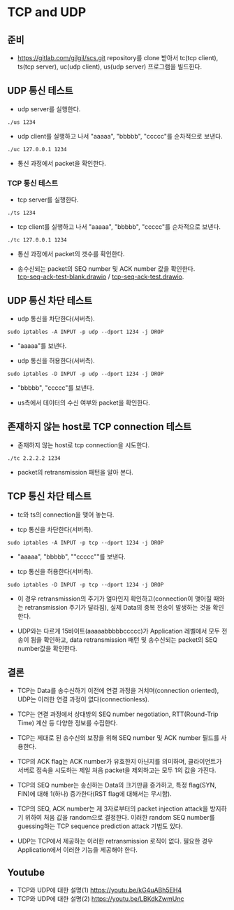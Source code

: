 TCP and UDP
===

## 준비
* https://gitlab.com/gilgil/scs.git repository를 clone 받아서 tc(tcp client), ts(tcp server), uc(udp client), us(udp server) 프로그램을 빌드한다.


## UDP 통신 테스트

* udp server를 실행한다.
```
./us 1234
```

* udp client를 실행하고 나서 "aaaaa", "bbbbb", "ccccc"를 순차적으로 보낸다.
```
./uc 127.0.0.1 1234
```

* 통신 과정에서 packet을 확인한다.


### TCP 통신 테스트
* tcp server를 실행한다.
```
./ts 1234
```

* tcp client를 실행하고 나서 "aaaaa", "bbbbb", "ccccc"를 순차적으로 보낸다.
```
./tc 127.0.0.1 1234
```

* 통신 과정에서 packet의 갯수를 확인한다.

* 송수신되는 packet의 SEQ number 및 ACK number 값을 확인한다.  
[tcp-seq-ack-test-blank.drawio](tcp-seq-ack-test-blank.drawio) / [tcp-seq-ack-test.drawio](tcp-seq-ack-test.drawio).

## UDP 통신 차단 테스트
* udp 통신을 차단한다(서버측).
```
sudo iptables -A INPUT -p udp --dport 1234 -j DROP
```

* "aaaaa"를 보낸다.

* udp 통신을 허용한다(서버측).
```
sudo iptables -D INPUT -p udp --dport 1234 -j DROP
```

* "bbbbb", "ccccc"를 보낸다.

* us측에서 데이터의 수신 여부와 packet을 확인한다.


## 존재하지 않는 host로 TCP connection 테스트
* 존재하지 않는 host로 tcp connection을 시도한다.
```
./tc 2.2.2.2 1234
```

* packet의 retransmission 패턴을 알아 본다.


## TCP 통신 차단 테스트
* tc와 ts의 connection을 맺어 놓는다.

* tcp 통신을 차단한다(서버측).
```
sudo iptables -A INPUT -p tcp --dport 1234 -j DROP
```

* "aaaaa", "bbbbb", ""ccccc""를 보낸다.

* tcp 통신을 허용한다(서버측).
```
sudo iptables -D INPUT -p tcp --dport 1234 -j DROP
```

* 이 경우 retransmission의 주기가 얼마인지 확인하고(connection이 맺어질 때와는 retransmission 주기가 달라짐), 실제 Data의 중복 전송이 발생하는 것을 확인한다.

* UDP와는 다르게 15바이트(aaaaabbbbbccccc)가 Application 레벨에서 모두 전송이 됨을 확인하고, data retransmission 패턴 및 송수신되는 packet의 SEQ number값을 확인한다.


## 결론
* TCP는 Data를 송수신하기 이전에 연결 과정을 거치며(connection oriented), UDP는 이러한 연결 과정이 없다(connectionless).

* TCP는 연결 과정에서 상대방의 SEQ number negotiation, RTT(Round-Trip Time) 계산 등 다양한 정보를 수집한다.

* TCP는 제대로 된 송수신의 보장을 위해 SEQ number 및 ACK number 필드를 사용한다.

* TCP의 ACK flag는 ACK number가 유효한지 아닌지를 의미하며, 클라이언트가 서버로 접속을 시도하는 제일 처음 packet을 제외하고는 모두 1의 값을 가진다.

* TCP의 SEQ number는 송신하는 Data의 크기만큼 증가하고, 특정 flag(SYN, FIN)에 대해 1(하나) 증가한다(RST flag에 대해서는 무시함).

* TCP의 SEQ, ACK number는 제 3자로부터의 packet injection attack을 방지하기 위하여 처음 값을 random으로 결정한다. 이러한 random SEQ number를 guessing하는 TCP sequence prediction attack 기법도 있다.

* UDP는 TCP에서 제공하는 이러한 retransmission 로직이 없다. 필요한 경우 Application에서 이러한 기능을 제공해야 한다.


## Youtube
* TCP와 UDP에 대한 설명(1) https://youtu.be/kG4uABh5EH4
* TCP와 UDP에 대한 설명(2) https://youtu.be/LBKdkZwmUnc
